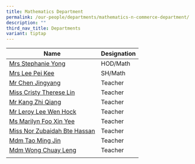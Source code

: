 ```yaml
---
title: Mathematics Department
permalink: /our-people/departments/mathematics-n-commerce-department/
description: ""
third_nav_title: Departments
variant: tiptap
---
```

| Name | Designation |
| -------- | -------- |
|[Mrs Stephanie Yong](mailto:seow_peng_peng@schools.gov.sg)|HOD/Math
|[Mrs Lee Pei Kee](mailto:chin_pei_kee@schools.gov.sg)|SH/Math
|[Mr Chen Jingyang](mailto:chen_jing_yang@schools.gov.sg)|Teacher
|[Miss Cristy Therese Lin](mailto:cristy_therese_lin@schools.gov.sg)|Teacher
|[Mr Kang Zhi Qiang](mailto:kang_zhi_qiang@schools.gov.sg)|Teacher
|[Mr Leroy Lee Wen Hock](mailto:lee_wen_hock_leroy@schools.gov.sg)|Teacher
|[Ms Marilyn Foo Xin Yee](mailto:foo_xin_yee_marilyn@schools.gov.sg)|Teacher
|[Miss Nor Zubaidah Bte Hassan](mailto:nor_zubaidah_hassan@schools.gov.sg)|Teacher
|[Mdm Tao Ming Jin](mailto:tao_ming_jin@schools.gov.sg)|Teacher
|[Mdm Wong Chuay Leng](mailto:wong_chuay_leng@schools.gov.sg)|Teacher
||